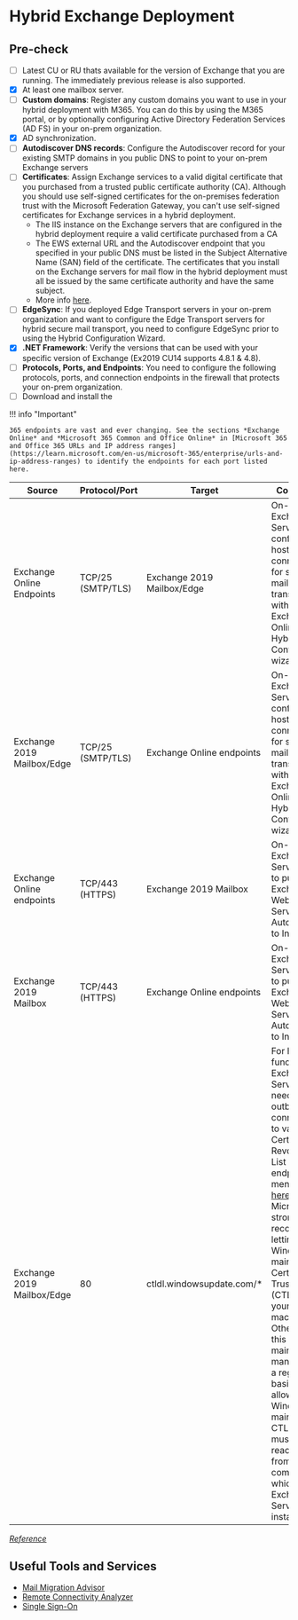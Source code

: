 # Hybrid Exchange Deployment

## Pre-check

- [ ] Latest CU or RU thats available for the version of Exchange that you are running. The immediately previous release is also supported.
- [x] At least one mailbox server.
- [ ] **Custom domains**: Register any custom domains you want to use in your hybrid deployment with M365. You can do this by using the M365 portal, or by optionally configuring Active Directory Federation Services (AD FS) in your on-prem organization.
- [x] AD synchronization.
- [ ] **Autodiscover DNS records**: Configure the Autodiscover record for your existing SMTP domains in you public DNS to point to your on-prem Exchange servers
- [ ] **Certificates**: Assign Exchange services to a valid digital certificate that you purchased from a trusted public certificate authority (CA). Although you should use self-signed certificates for the on-premises federation trust with the Microsoft Federation Gateway, you can't use self-signed certificates for Exchange services in a hybrid deployment.
    - The IIS instance on the Exchange servers that are configured in the hybrid deployment require a valid certificate purchased from a CA
    - The EWS external URL and the Autodiscover endpoint that you specified in your public DNS must be listed in the Subject Alternative Name (SAN) field of the certificate. The certificates that you install on the Exchange servers for mail flow in the hybrid deployment must all be issued by the same certificate authority and have the same subject. 
    - More info [here](https://learn.microsoft.com/en-us/exchange/certificate-requirements).
- [ ] **EdgeSync**: If you deployed Edge Transport servers in your on-prem organization and want to configure the Edge Transport servers for hybrid secure mail transport, you need to configure EdgeSync prior to using the Hybrid Configuration Wizard. 
- [x] **.NET Framework**: Verify the versions that can be used with your specific version of Exchange (Ex2019 CU14 supports 4.8.1 & 4.8).
- [ ] **Protocols, Ports, and Endpoints**: You need to configure the following protocols, ports, and connection endpoints in the firewall that protects your on-prem organization.
- [ ] Download and install the 

!!! info "Important"

    365 endpoints are vast and ever changing. See the sections *Exchange Online* and *Microsoft 365 Common and Office Online* in [Microsoft 365 and Office 365 URLs and IP address ranges](https://learn.microsoft.com/en-us/microsoft-365/enterprise/urls-and-ip-address-ranges) to identify the endpoints for each port listed here.

Source                     | Protocol/Port     | Target                     | Comments
---------------------------|-------------------|----------------------------|---------
Exchange Online Endpoints  | TCP/25 (SMTP/TLS) | Exchange 2019 Mailbox/Edge | On-premises Exchange Servers configured to host receive connectors for secure mail transport with Exchange Online in the Hybrid Configuration wizard
Exchange 2019 Mailbox/Edge | TCP/25 (SMTP/TLS) | Exchange Online endpoints  | On-premises Exchange Servers configured to host send connectors for secure mail transport with Exchange Online in the Hybrid Configuration wizard
Exchange Online endpoints  | TCP/443 (HTTPS)   | Exchange 2019 Mailbox      | On-premises Exchange Servers used to publish Exchange Web Services and Autodiscover to Internet
Exchange 2019 Mailbox      | TCP/443 (HTTPS)   | Exchange Online endpoints  | On-premises Exchange Servers used to publish Exchange Web Services and Autodiscover to Internet
Exchange 2019 Mailbox/Edge | 80                | ctldl.windowsupdate.com/*  | For hybrid functionality, Exchange Servers needs outbound connectivity to various Certificate Revocation List (CRL) endpoints mentioned [here](https://learn.microsoft.com/en-us/azure/security/fundamentals/azure-ca-details). Microsoft strongly recommends letting Windows maintain the Certificate Trust List (CTL) on your machine. Otherwise, this must be maintained manually on a regular basis. To allow Windows to maintain the CTL, the URL must be reachable from the computer on which Exchange Server is installed.

[*Reference*](https://learn.microsoft.com/en-us/exchange/hybrid-deployment-prerequisites)

## Useful Tools and Services

- [Mail Migration Advisor](https://learn.microsoft.com/en-us/exchange/mail-migration-jump)
- [Remote Connectivity Analyzer](https://testconnectivity.microsoft.com/)
- [Single Sign-On](https://learn.microsoft.com/en-us/exchange/single-sign-on)

